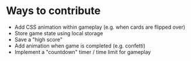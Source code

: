 # Ways to contribute

* Add CSS animation within gameplay (e.g. when cards are flipped over)
* Store game state using local storage
* Save a "high score"
* Add animation when game is completed (e.g. confetti)
* Implement a "countdown" timer / time limit for gameplay
